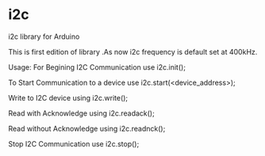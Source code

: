 # i2c
i2c library for Arduino

This is first edition of library .As now i2c frequency is default set at 400kHz.

Usage:
For Begining I2C Communication use i2c.init();


To Start Communication to a device use i2c.start(<device_address>);


Write to I2C device using i2c.write(<data>);


Read with Acknowledge using i2c.readack();


Read without Acknowledge using i2c.readnck();


Stop I2C Communication use i2c.stop();


